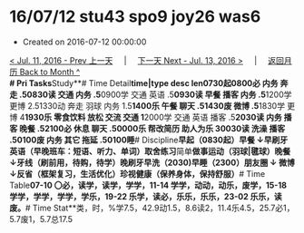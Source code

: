 # 16/07/12 stu43 spo9 joy26 was6

* Created on 2016-07-12 00:00:00

[&lt; Jul. 11, 2016 - Prev 上一天](d11.md)     \|     [下一天 Next - Jul. 13, 2016 &gt;](d13.md)     \|     [返回月历 Back to Month ^](index.md)   
**\# Pri Tasks**Study**\# Time Detail**time\|type desc len0730起0800必 内务 奔走 .50830读 交通 内务 .5**0900学 交通 英语 .5**0930读 早餐 播客 内务 .5**1200学 更博 2.51330动 奔走 羽球 内务 1.5**1400乐 午餐 聊天 .51430废 微博 .5**1830学 更博 4**1930乐 零食饮料 放松 交流 交通 1**2000学 交通 英语 播客 .5**2030读 内务 播客 晚餐 .52100必 休息 聊天 .50000乐 帮改简历 助人为乐 30030读 洗澡 播客 .50100废 内务 其它 拖延 .50100睡**\# Discipline**早起（0830起）早餐 ↓早刷牙英语（早晚班车：短语、听力、单词）**取舍**练习**简单**做事运动（羽球\|毽球）晚餐 ↓牙线（刷前用，待购，待学）晚刷牙早洗（2030\)早睡（2300）朋友圈 ↓ 微博 ↓反省（框架复习，生活优化）珍视健康（保养身体，保持舒服）**\# Time Table**07-10 〇必，读学，读学，学学，11-14 学学，动动，动乐，废学，15-18 学学，学学，学学，学乐，19-22 乐学，读必，乐乐，乐乐，23-02 乐乐，读废。**\# Time Stat**类，时，%学7.5，42.9动1.5，8.6读2，11.4乐4.5，25.7必1，5.7废1，5.7总17.5

